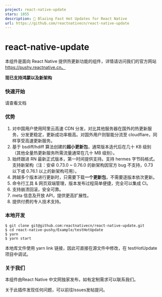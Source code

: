 ```yaml
---
project: react-native-update
stars: 1855
description: 🚀 Blazing Fast Hot Updates for React Native
url: https://github.com/reactnativecn/react-native-update
---
```


react-native-update
===================

本组件是面向 React Native 提供热更新功能的组件，详情请访问我们的官方网站 https://pushy.reactnative.cn。

**现已支持鸿蒙以及新架构**

### 快速开始

请查看文档

### 优势

1.  对中国用户使用阿里云高速 CDN 分发，对比其他服务器在国外的热更新服务，分发更稳定，更新成功率极高。对国外用户则智能分流至 cloudflare，同样享受高速更新服务。
2.  基于 bsdiff/hdiff 算法创建的**超小更新包**，通常版本迭代后在几十 KB 级别（其他全量热更新服务所需流量通常在几十 MB 级别）。
3.  始终跟进 RN 最新正式版本，第一时间提供支持。支持 hermes 字节码格式。支持新架构（注：安卓 0.73.0 ~ 0.76.0 的新架构因官方 bug 不支持，0.73 以下或 0.76.1 以上的新架构可用）。
4.  跨越多个版本进行更新时，只需要下载**一个更新包**，不需要逐版本依次更新。
5.  命令行工具 & 网页双端管理，版本发布过程简单便捷，完全可以集成 CI。
6.  支持崩溃回滚，安全可靠。
7.  meta 信息及开放 API，提供更高扩展性。
8.  提供付费的专人技术支持。

### 本地开发

```
$ git clone git@github.com:reactnativecn/react-native-update.git
$ cd react-native-pushy/Example/testHotUpdate
$ yarn
$ yarn start
```

本地库文件使用 yarn link 链接，因此可直接在源文件中修改，在 testHotUpdate 项目中调试。

### 关于我们

本组件由React Native 中文网独家发布，如有定制需求可以联系我们。

关于此插件发现任何问题，可以前往Issues发帖提问。
